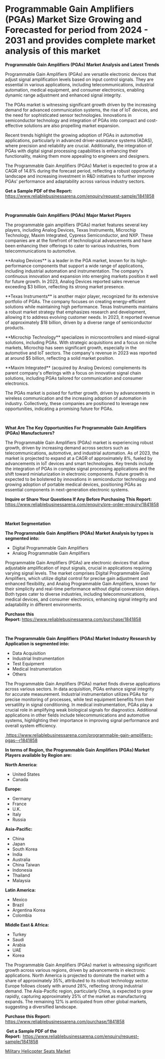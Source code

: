 <p><h1>Programmable Gain Amplifiers (PGAs) Market Size Growing and Forecasted for period from 2024 - 2031 and provides complete market analysis of this market</h1></p><p><strong>Programmable Gain Amplifiers (PGAs) Market Analysis and Latest Trends</strong></p>
<p><p>Programmable Gain Amplifiers (PGAs) are versatile electronic devices that adjust signal amplification levels based on input control signals. They are essential in various applications, including telecommunications, industrial automation, medical equipment, and consumer electronics, enabling dynamic range adjustment and enhanced signal integrity. </p><p>The PGAs market is witnessing significant growth driven by the increasing demand for advanced communication systems, the rise of IoT devices, and the need for sophisticated sensor technologies. Innovations in semiconductor technology and integration of PGAs into compact and cost-effective solutions are also propelling market expansion. </p><p>Recent trends highlight the growing adoption of PGAs in automotive applications, particularly in advanced driver-assistance systems (ADAS), where precision and reliability are crucial. Additionally, the integration of PGAs with digital signal processing capabilities is enhancing their functionality, making them more appealing to engineers and designers. </p><p>The Programmable Gain Amplifiers (PGAs) Market is expected to grow at a CAGR of 14.8% during the forecast period, reflecting a robust opportunity landscape and increasing investment in R&D initiatives to further improve PGAs' performance and adaptability across various industry sectors.</p></p>
<p><strong>Get a Sample PDF of the Report:&nbsp;</strong> <a href="https://www.reliablebusinessarena.com/enquiry/request-sample/1841858?utm_campaign=1998&utm_medium=2&utm_source=Github&utm_content=ia&utm_term=31122024&utm_id=programmable-gain-amplifiers-pgas">https://www.reliablebusinessarena.com/enquiry/request-sample/1841858</a></p>
<p>&nbsp;</p>
<p><strong>Programmable Gain Amplifiers (PGAs) Major Market Players</strong></p>
<p><p>The programmable gain amplifiers (PGAs) market features several key players, including Analog Devices, Texas Instruments, Microchip Technology, Maxim Integrated, Cypress Semiconductor, and NXP. These companies are at the forefront of technological advancements and have been enhancing their offerings to cater to various industries, from telecommunications to automotive.</p><p>**Analog Devices** is a leader in the PGA market, known for its high-performance components that support a wide range of applications, including industrial automation and instrumentation. The company's continuous innovation and expansion into emerging markets position it well for future growth. In 2023, Analog Devices reported sales revenue exceeding $3 billion, reflecting its strong market presence.</p><p>**Texas Instruments** is another major player, recognized for its extensive portfolio of PGAs. The company focuses on creating energy-efficient solutions while maintaining high performance. Texas Instruments maintains a robust market strategy that emphasizes research and development, allowing it to address evolving customer needs. In 2023, it reported revenue of approximately $18 billion, driven by a diverse range of semiconductor products.</p><p>**Microchip Technology** specializes in microcontrollers and mixed-signal solutions, including PGAs. With strategic acquisitions and a focus on niche markets, Microchip has seen significant growth, especially in the automotive and IoT sectors. The company's revenue in 2023 was reported at around $5 billion, reflecting a solid market position.</p><p>**Maxim Integrated** (acquired by Analog Devices) complements its parent company's offerings with a focus on innovative signal chain solutions, including PGAs tailored for communication and consumer electronics. </p><p>The PGAs market is poised for further growth, driven by advancements in wireless communication and the increasing adoption of automation in industry. Collectively, these companies are positioned to leverage new opportunities, indicating a promising future for PGAs.</p></p>
<p>&nbsp;</p>
<p><strong>What Are The Key Opportunities For Programmable Gain Amplifiers (PGAs) Manufacturers?</strong></p>
<p><p>The Programmable Gain Amplifiers (PGAs) market is experiencing robust growth, driven by increasing demand across sectors such as telecommunications, automotive, and industrial automation. As of 2023, the market is projected to expand at a CAGR of approximately 8%, fueled by advancements in IoT devices and smart technologies. Key trends include the integration of PGAs in complex signal processing applications and the shift toward miniaturization in electronic components. Future growth is expected to be bolstered by innovations in semiconductor technology and growing adoption of portable medical devices, positioning PGAs as essential components in next-generation electronic systems.</p></p>
<p><strong>Inquire or Share Your Questions If Any Before Purchasing This Report:</strong> <a href="https://www.reliablebusinessarena.com/enquiry/pre-order-enquiry/1841858?utm_campaign=1998&utm_medium=2&utm_source=Github&utm_content=ia&utm_term=31122024&utm_id=programmable-gain-amplifiers-pgas">https://www.reliablebusinessarena.com/enquiry/pre-order-enquiry/1841858</a></p>
<p>&nbsp;</p>
<p><strong>Market Segmentation</strong></p>
<p><strong>The Programmable Gain Amplifiers (PGAs) Market Analysis by types is segmented into:</strong></p>
<p><ul><li>Digital Programmable Gain Amplifiers</li><li>Analog Programmable Gain Amplifiers</li></ul></p>
<p><p>Programmable Gain Amplifiers (PGAs) are electronic devices that allow adjustable amplification of input signals, crucial in applications requiring varying signal levels. The market comprises Digital Programmable Gain Amplifiers, which utilize digital control for precise gain adjustment and enhanced flexibility, and Analog Programmable Gain Amplifiers, known for their simplicity and real-time performance without digital conversion delays. Both types cater to diverse industries, including telecommunications, medical devices, and consumer electronics, enhancing signal integrity and adaptability in different environments.</p></p>
<p><strong>Purchase this Report:&nbsp;</strong><a href="https://www.reliablebusinessarena.com/purchase/1841858?utm_campaign=1998&utm_medium=2&utm_source=Github&utm_content=ia&utm_term=31122024&utm_id=programmable-gain-amplifiers-pgas">https://www.reliablebusinessarena.com/purchase/1841858</a></p>
<p>&nbsp;</p>
<p><strong>The Programmable Gain Amplifiers (PGAs) Market Industry Research by Application is segmented into:</strong></p>
<p><ul><li>Data Acquisition</li><li>Industrial Instrumentation</li><li>Test Equipment</li><li>Medical Instrumentation</li><li>Others</li></ul></p>
<p><p>The Programmable Gain Amplifiers (PGAs) market finds diverse applications across various sectors. In data acquisition, PGAs enhance signal integrity for accurate measurement. Industrial instrumentation utilizes PGAs for precise monitoring of processes, while test equipment benefits from their versatility in signal conditioning. In medical instrumentation, PGAs play a crucial role in amplifying weak biological signals for diagnostics. Additional applications in other fields include telecommunications and automotive systems, highlighting their importance in improving signal performance and overall system efficiency.</p></p>
<p><a href="https://www.reliablebusinessarena.com/programmable-gain-amplifiers-pgas--r1841858?utm_campaign=1998&utm_medium=2&utm_source=Github&utm_content=ia&utm_term=31122024&utm_id=programmable-gain-amplifiers-pgas">&nbsp;https://www.reliablebusinessarena.com/programmable-gain-amplifiers-pgas--r1841858</a></p>
<p><strong>In terms of Region, the Programmable Gain Amplifiers (PGAs) Market Players available by Region are:</strong></p>
<p>
    <p> <strong> North America: </strong>
        <ul>
            <li>United States</li>
            <li>Canada</li>
        </ul>
        </p> 
    <p> <strong> Europe: </strong>
        <ul>
            <li>Germany</li>
            <li>France</li>
            <li>U.K.</li>
            <li>Italy</li>
            <li>Russia</li>
        </ul>
        </p> 
    <p> <strong> Asia-Pacific: </strong>
        <ul>
            <li>China</li>
            <li>Japan</li>
            <li>South Korea</li>
            <li>India</li>
            <li>Australia</li>
            <li>China Taiwan</li>
            <li>Indonesia</li>
            <li>Thailand</li>
            <li>Malaysia</li>
        </ul>
        </p> 
    <p> <strong> Latin America: </strong>
        <ul>
            <li>Mexico</li>
            <li>Brazil</li>
            <li>Argentina Korea</li>
            <li>Colombia</li>
        </ul>
        </p> 
    <p> <strong> Middle East & Africa: </strong>
        <ul>
            <li>Turkey</li>
            <li>Saudi</li>
            <li>Arabia</li>
            <li>UAE</li>
            <li>Korea</li>
        </ul>
    </p>
    </p>
<p><p>The Programmable Gain Amplifiers (PGAs) market is witnessing significant growth across various regions, driven by advancements in electronic applications. North America is projected to dominate the market with a share of approximately 35%, attributed to its robust technology sector. Europe follows closely with around 28%, reflecting strong industrial demand. The Asia-Pacific region, particularly China, is expected to grow rapidly, capturing approximately 25% of the market as manufacturing expands. The remaining 12% is anticipated from other global markets, suggesting a diversified landscape.</p></p>
<p><strong>Purchase this Report: </strong><a href="https://www.reliablebusinessarena.com/purchase/1841858?utm_campaign=1998&utm_medium=2&utm_source=Github&utm_content=ia&utm_term=31122024&utm_id=programmable-gain-amplifiers-pgas">https://www.reliablebusinessarena.com/purchase/1841858</a></p>
<p>&nbsp;<strong>Get a Sample PDF of the Report:&nbsp;&nbsp;</strong><a href="https://www.reliablebusinessarena.com/enquiry/request-sample/1841858?utm_campaign=1998&utm_medium=2&utm_source=Github&utm_content=ia&utm_term=31122024&utm_id=programmable-gain-amplifiers-pgas">https://www.reliablebusinessarena.com/enquiry/request-sample/1841858</a></p>
<p><strong></strong></p>
<p><p><a href="https://github.com/mharielmesa/Market-Research-Report-List-5/blob/main/military-helicopter-seats-market.md?utm_campaign=1998&utm_medium=2&utm_source=Github&utm_content=ia&utm_term=31122024&utm_id=programmable-gain-amplifiers-pgas">Military Helicopter Seats Market</a></p></p>